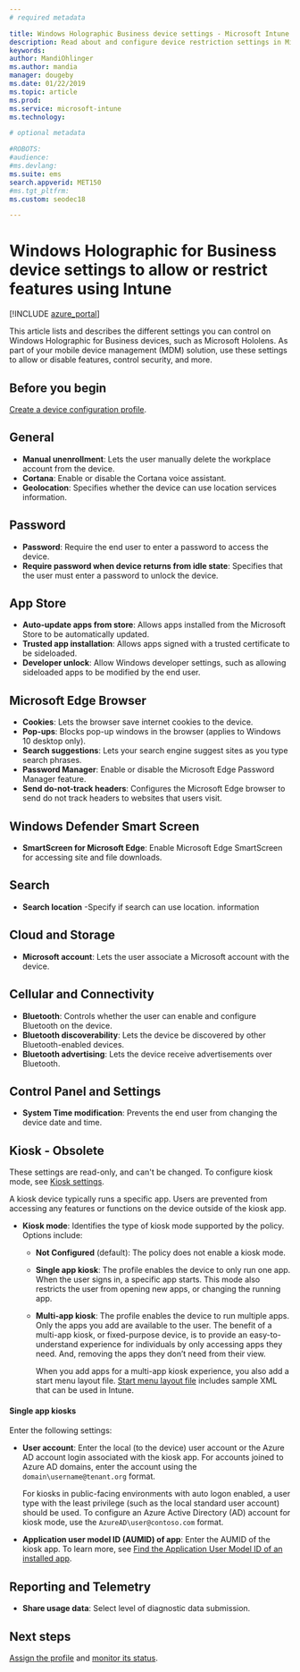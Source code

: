 ```yaml
---
# required metadata

title: Windows Holographic Business device settings - Microsoft Intune - Azure | Microsoft Docs
description: Read about and configure device restriction settings in Microsoft Intune for Windows Holographic for Business, including unenrollment, geolocation, passwords, install apps from app store, cookies and pop ups in Microsoft Edge, Windows Defender, search, cloud and storage, bluetooth connectivity, system time, and usage data in Azure.
keywords:
author: MandiOhlinger
ms.author: mandia
manager: dougeby
ms.date: 01/22/2019
ms.topic: article
ms.prod:
ms.service: microsoft-intune
ms.technology:

# optional metadata

#ROBOTS:
#audience:
#ms.devlang:
ms.suite: ems
search.appverid: MET150
#ms.tgt_pltfrm:
ms.custom: seodec18

---
```


# Windows Holographic for Business device settings to allow or restrict features using Intune

[!INCLUDE [azure_portal](./includes/azure_portal.md)]

This article lists and describes the different settings you can control on Windows Holographic for Business devices, such as Microsoft Hololens. As part of your mobile device management (MDM) solution, use these settings to allow or disable features, control security, and more.

## Before you begin

[Create a device configuration profile](device-restrictions-configure.md#create-the-profile).

## General

- **Manual unenrollment**: Lets the user manually delete the workplace account from the device.
- **Cortana**: Enable or disable the Cortana voice assistant.
- **Geolocation**: Specifies whether the device can use location services information.

## Password

- **Password**: Require the end user to enter a password to access the device.
- **Require password when device returns from idle state**: Specifies that the user must enter a password to unlock the device.

## App Store

- **Auto-update apps from store**: Allows apps installed from the Microsoft Store to be automatically updated.
- **Trusted app installation**: Allows apps signed with a trusted certificate to be sideloaded.
- **Developer unlock**: Allow Windows developer settings, such as allowing sideloaded apps to be modified by the end user.

## Microsoft Edge Browser

- **Cookies**: Lets the browser save internet cookies to the device.
- **Pop-ups**: Blocks pop-up windows in the browser (applies to Windows 10 desktop only).
- **Search suggestions**: Lets your search engine suggest sites as you type search phrases.
- **Password Manager**: Enable or disable the Microsoft Edge Password Manager feature.
- **Send do-not-track headers**: Configures the Microsoft Edge browser to send do not track headers to websites that users visit.

## Windows Defender Smart Screen

- **SmartScreen for Microsoft Edge**: Enable Microsoft Edge SmartScreen for accessing site and file downloads.

## Search

- **Search location** -Specify if search can use location. information

## Cloud and Storage

- **Microsoft account**: Lets the user associate a Microsoft account with the device.

## Cellular and Connectivity

- **Bluetooth**: Controls whether the user can enable and configure Bluetooth on the device.
- **Bluetooth discoverability**: Lets the device be discovered by other Bluetooth-enabled devices.
- **Bluetooth advertising**: Lets the device receive advertisements over Bluetooth.

## Control Panel and Settings

- **System Time modification**: Prevents the end user from changing the device date and time.

## Kiosk - Obsolete

These settings are read-only, and can't be changed. To configure kiosk mode, see [Kiosk settings](kiosk-settings-holographic.md).

A kiosk device typically runs a specific app. Users are prevented from accessing any features or functions on the device outside of the kiosk app.

- **Kiosk mode**: Identifies the type of kiosk mode supported by the policy. Options include:

  - **Not Configured** (default): The policy does not enable a kiosk mode. 
  - **Single app kiosk**: The profile enables the device to only run one app. When the user signs in, a specific app starts. This mode also restricts the user from opening new apps, or changing the running app.
  - **Multi-app kiosk**: The profile enables the device to run multiple apps. Only the apps you add are available to the user. The benefit of a multi-app kiosk, or fixed-purpose device, is to provide an easy-to-understand experience for individuals by only accessing apps they need. And, removing the apps they don’t need from their view. 
  
    When you add apps for a multi-app kiosk experience, you also add a start menu layout file. [Start menu layout file](https://docs.microsoft.com/hololens/hololens-kiosk#start-layout-file-for-intune) includes sample XML that can be used in Intune. 

#### Single app kiosks

Enter the following settings:

- **User account**: Enter the local (to the device) user account or the Azure AD account login associated with the kiosk app. For accounts joined to Azure AD domains, enter the account using the `domain\username@tenant.org` format. 

    For kiosks in public-facing environments with auto logon enabled, a user type with the least privilege (such as the local standard user account) should be used. To configure an Azure Active Directory (AD) account for kiosk mode, use the `AzureAD\user@contoso.com` format.

- **Application user model ID (AUMID) of app**: Enter the AUMID of the kiosk app. To learn more, see [Find the Application User Model ID of an installed app](https://docs.microsoft.com/windows-hardware/customize/enterprise/find-the-application-user-model-id-of-an-installed-app).

## Reporting and Telemetry

- **Share usage data**: Select level of diagnostic data submission.

## Next steps

[Assign the profile](device-profile-assign.md) and [monitor its status](device-profile-monitor.md).

